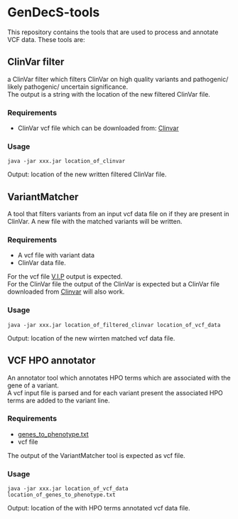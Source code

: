 # GenDecS-tools

This repository contains the tools that are used to process and annotate VCF data.
These tools are:

## ClinVar filter
a ClinVar filter which filters ClinVar on high quality variants and pathogenic/
likely pathogenic/ uncertain significance.  
The output is a string with the location of the new filtered ClinVar file.


### Requirements
* ClinVar vcf file which can be downloaded from: [Clinvar](https://ftp.ncbi.nlm.nih.gov/pub/clinvar/vcf_GRCh37/)

### Usage
```
java -jar xxx.jar location_of_clinvar
```
Output: location of the new written filtered ClinVar file.

## VariantMatcher

A tool that filters variants from an input vcf data file on if they are present in ClinVar. A
new file with the matched variants will be written.

### Requirements
* A vcf file with variant data 
* ClinVar data file.    

For the vcf file [V.I.P](https://github.com/molgenis/vip) output is expected.  
For the ClinVar file the output of the ClinVar is expected but a ClinVar file 
downloaded from [Clinvar](https://ftp.ncbi.nlm.nih.gov/pub/clinvar/vcf_GRCh37/)
will also work.

### Usage
```
java -jar xxx.jar location_of_filtered_clinvar location_of_vcf_data
```

Output: location of the new wirrten matched vcf data file.

## VCF HPO annotator
An annotator tool which annotates HPO terms which are associated with the gene of a variant.  
A vcf input file is parsed and for each variant present the associated HPO terms are added
to the variant line.

### Requirements
* [genes_to_phenotype.txt](https://hpo.jax.org/app/download/annotation)
* vcf file

The output of the VariantMatcher tool is expected as vcf file.

### Usage

```
java -jar xxx.jar location_of_vcf_data location_of_genes_to_phenotype.txt
```

Output: location of the with HPO terms annotated vcf data file.
